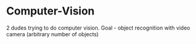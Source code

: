 # Computer-Vision

2 dudes trying to do computer vision. 
Goal - object recognition with video camera (arbitrary number of objects)
